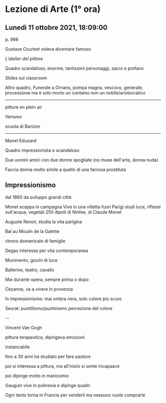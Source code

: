 # Lezione di Arte (1° ora) 
## Lunedì 11 ottobre 2021, 18:09:00


p. 966

Gustave Courbet voleva diventare famoso


_L'atelier del pittore_

Quadro scandaloso;
enorme, tantissimi personaggi, sacro e profano

Slides sul classroom



Altro quadro, Funerale a Ornans, pompa magna, vescovo, generale, processione
ma è solo morto un containo
non un nobile/aristocratico



---

pitture en plein air

Verismo

scuola di Barizon


---

Manet Eduoard

Quadro impressionista e scandaloso


Due uomini amici con due donne spogliate (no muse dell'arte, donna nuda)

Faccia donna molto simile a quello di una famosa prostituta


## Impressionismo
dal 1860
da sviluppo grandi città

Monet scappa in campagna
Vive in una villetta fuori Parigi
studi luce, riflessi sull'acqua, vegetali
250 dipnti di Ninfee, di Claude Monet

Auguste Renoir, studia la vita parigina

Bal au Moulin de la Galette

ritrovo domenicale di famiglie


Degas
interesse per vita contemporanea

Movimento, giochi di luce

Ballerine, teatro, cavallo

Mai durante opera, sempre prima o dopo


Cèzanne, va a vivere in provenza

In impressionismo:
mai ombra nera, solo colore più scuro


Seurat: puntillismo/puntinismo
percezione del colore

--

Vincent Van Gogh

pittura terapeutica, dipingeva emozioni

instancabile

fino a 30 anni ha studiato per fare pastore

poi si interessa a pittura, ma all'inizio si sente incapaace

poi dipinge molto in manicomio

Gauguin vive in polinesia e dipinge quadri

Ogni tanto torna in Francia per venderli ma nessuno vuole comprarle

<!--stackedit_data:
eyJoaXN0b3J5IjpbLTgxNTQ1NzU0NiwtMTk3NTcyNTE0OSwtMj
AxNTg0NDM3NiwtMTA2MDE5MDc0N119
-->